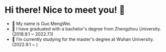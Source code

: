 # Hi there! Nice to meet you! 👋
- 👯 My name is Guo MengWei.
- 🌱 I have graduated with a bachelor's degree from Zhengzhou University.(2018.9.1 ~ 2022.7.1)
- 🤔 I’m currently studying for the master's degree at Wuhan University.(2022.9.1 ~ )



# 
<a href="https://github.com/AsceticOfLife/AsceticOfLife">
  <img align="center" src="https://github-readme-stats.vercel.app/api/pin/?username=AsceticOfLife&show_icons=true&theme=radical />
</a>
![Dusai's GitHub stats](https://github-readme-stats.vercel.app/api?username=AsceticOfLife&show_icons=true&theme=radical)
<!--
**AsceticOfLife/AsceticOfLife** is a ✨ _special_ ✨ repository because its `README.md` (this file) appears on your GitHub profile.

Here are some ideas to get you started:

- 🔭 I’m currently working on ...
- 🌱 I’m currently learning ...
- 👯 I’m looking to collaborate on ...
- 🤔 I’m looking for help with ...
- 💬 Ask me about ...
- 📫 How to reach me: ...
- 😄 Pronouns: ...
- ⚡ Fun fact: ...
-->

